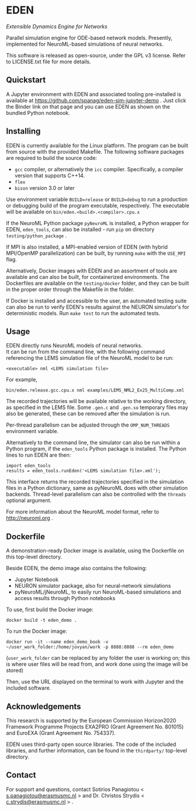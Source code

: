 # EDEN

_Extensible Dynamics Engine for Networks_

Parallel simulation engine for ODE-based network models.
Presently, implemented for NeuroML-based simulations of neural networks.

This software is released as open-source, under the GPL v3 license. Refer to LICENSE.txt file for more details.


## Quickstart
A Jupyter environment with EDEN and associated tooling pre-installed is available at https://github.com/spanag/eden-sim-jupyter-demo . 
Just click the Binder link on that page and you can use EDEN as shown on the bundled Python notebook.


## Installing

EDEN is currently available for the Linux platform.
The program can be built from source with the provided Makefile.
The following software packages are required to build the source code:
- `gcc` compiler, or alternatively the `icc` compiler. Specifically, a compiler version that supports C++14.
- `flex`
- `bison` version 3.0 or later

Use environment variable `BUILD=release` or `BUILD=debug` to run a production or debugging build of the program executable, respectively. The executable will be available on `bin/eden.<build>.<compiler>.cpu.x`

If the NeuroML Python package `pyNeuroML` is installed, a Python wrapper for EDEN, `eden_tools`, can also be installed - run `pip` on directory `testing/python_package` .

If MPI is also installed, a MPI-enabled version of EDEN (with hybrid MPI/OpenMP parallelization) can be built, by running `make` with the `USE_MPI` flag.

Alternatively, Docker images with EDEN and an assortment of tools are available and can also be built, for containerized environments. The Dockerfiles are available on the `testing/docker` folder, and they can be built in the proper order through the Makefile in the folder.

If Docker is installed and accessible to the user, an automated testing suite can also be run to verify EDEN's results against the NEURON simulator's for deterministic models. Run `make test` to run the automated tests.


## Usage
EDEN directly runs NeuroML models of neural networks.  
It can be run from the command line, with the following command referencing the LEMS simulation file of the NeuroML model to be run:  
```
<executable> nml <LEMS simulation file> 
```  
For example,  
``` 
bin/eden.release.gcc.cpu.x nml examples/LEMS_NML2_Ex25_MultiComp.xml
``` 

The recorded trajectories will be available relative to the working directory, as specified in the LEMS file.
Some `.gen.c` and `.gen.so` temporary files may also be generated, these can be removed after the simulation is run.

Per-thread parallelism can be adjusted through the `OMP_NUM_THREADS` environment variable.

Alternatively to the command line, the simulator can also be run within a Python program, if the `eden_tools` Python package is installed.
The Python lines to run EDEN are then:
```
import eden_tools
results = eden_tools.runEden('<LEMS simulation file>.xml');
```
This interface returns the recorded trajectories specified in the simulation files in a Python dictionary, same as pyNeuroML does with other simulation backends.
Thread-level parallelism can also be controlled with the `threads` optional argument.

For more information about the NeuroML model format, refer to http://neuroml.org .


## Dockerfile

A demonstration-ready Docker image is available, using the Dockerfile on this top-level directory.

Beside EDEN, the demo image also contains the following:

- Jupyter Notebook
- NEURON simulator package, also for neural-network simulations
- pyNeuroML/jNeuroML, to easily run NeuroML-based simulations and access results through Python notebooks

To use, first build the Docker image: 

	docker build -t eden_demo .

To run the Docker image:

	docker run -it --name eden_demo_book -v ~/user_work_folder:/home/jovyan/work -p 8888:8888 --rm eden_demo

(`user_work_folder` can be replaced by any folder the user is working on; this is where user files will be read from, and work done using the image will be stored)

Then, use the URL displayed on the terminal to work with Jupyter and the included software.


## Acknowledgements

This research is supported by the European Commission Horizon2020 Framework Programme Projects EXA2PRO (Grant Agreement No. 801015) and EuroEXA (Grant Agreement No. 754337).

EDEN uses third-party open source libraries. The code of the included libraries, and further information, can be found in the `thirdparty/` top-level directory.


## Contact
For support and questions, contact Sotirios Panagiotou < s.panagiotou@erasmusmc.nl > and Dr. Christos Strydis < c.strydis@erasmusmc.nl > .

